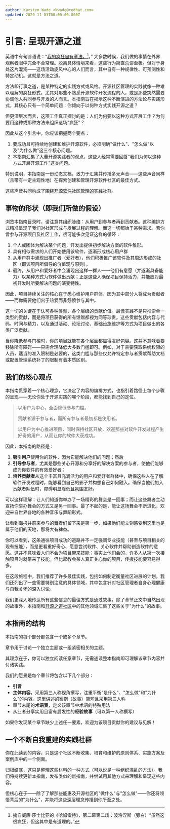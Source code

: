 ```yaml
---
author: Karsten Wade <kwade@redhat.com>
updated: 2020-11-03T00:00:00.000Z
---
```


# 引言: 呈现开源之道

英语中有句谚语说：“[我的疯狂自有章法。](#user-content-fn-1)[^1]。” 大多数时候，我们做的事情在外界观察者眼中完全不合常理。脱离具体情境来看，这些行为简直荒谬至极。但对于身处这片混沌——这场活动旋风中心的人们而言，其中自有一种规律性、可预测性和特定动机。这就是方法之道。

方法即行事之道，是某种特定的实践方式或风格。开源社区管理的实践就像一种难以理解的疯狂形式，尤其对那些不熟悉开源软件开发流程的人，或是那些突然需要协调他人共同参与开发的人而言。本指南旨在揭示这种不断演进的方法论与实践形式，其核心只有一个简单问题：你倾向于以何种方式实践开源之道？

但更深层次而言，这项工作真正探讨的是：人们为何要以这种方式开展工作？为何要用这种或那种方法来组织这场"疯狂"？

因此从这个引言中，你应该把握两个要点：

1. 要成功且可持续地创建和维护开源软件，必须明确"做什么"、"怎么做"以及"为什么做"这三个核心问题。
2. 本指南汇集了大量开源实践者的观点，这些人经常需要回答"我们为何以这种方式开展开源工作"这类问题。

特别说明，本指南是一份动态文档，致力于汇集并传播多元声音——这些声音同样（且带有一定主观性地）在探索创建和管理开源软件社区的最佳方式。

这些声音共同构成了[围绕开源软件社区管理的实践社群](https://theopensourceway.org)。

## 事物的形状（即我们所做的假设）

浏览本指南目录时，请注意其组织脉络：从用户到参与者再到贡献者。这种编排方式精准呈现了我们对社区形成与发展过程的理解。而这一切都始于某种需求。若你曾参与开源项目及社区工作，很可能多次见证这样的循环：

1. 个人或团体为解决某个问题，开发出提供初步解决方案的软件雏形。
2. 具有相似需求的人们开始使用该软件，逐渐形成核心用户群
3. 从用户群中涌现出推广者（爱好者），他们积极推广该软件及其周边形成的社区（即该项目所倡导的价值观与原则）。
4. 最终，从用户和爱好者中会涌现出这样一群人——他们有意愿（并逐渐具备能力）以某种方式为软件做出贡献；正是这些人确保项目保持活力，并能应对最初开发时所要解决问题的演变特性。

因此，项目持续关注的核心在于悉心维护用户群体，因为其中部分人将成为贡献者——而你需要他们出于热爱而非怨愤参与其中。

这一切的关键在于认可各种类型、各个层级的贡献价值。最佳实践不是只推崇单一类型的贡献，而是将项目获得的所有馈赠都视为同等珍贵。这些贡献包括内容与代码、时间与精力，以及通过活动、论坛讨论、基础设施维护等方式为项目做出的各类广泛贡献。

当你降低参与门槛时，你的项目就能在各个层面都显得友好包容。这并不意味着要移除所有障碍——只需合理降低大多数门槛即可。例如，对于需要获取系统权限的人员，适当的准入限制是必要的，这类门槛与那些仅允许特定参与者贡献帮助文档或配置管理系统补丁的限制有着本质区别。

## 我们的核心观点

本指南贯穿着一个核心理念，它决定了内容的编排方式，也指引着路径上每个步骤的呈现——无论你处于开源实践的哪个阶段，都能找到自己的定位。
> 以用户为中心，全面降低参与门槛。
>
> 贡献者源于参与者，而所有参与者最初都是使用者。
>
> 以用户为中心推进项目，同时保持社区开放，欢迎那些对软件开发过程产生好奇的用户，从而让你的软件大获成功。

因此，本指南的路径是：

1. **吸引用户**使用你的软件，因为它能解决他们的问题；然后
2. **引导参与者**，尤其是那些关心开源和分享好的解决方案的参与者，使他们能够成为你软件的有效爱好者；
3. **培养贡献者**从这个丰富且充满活力的用户和爱好者群体中，确保这些人在了解软件开发过程时，能够看到自己的影子并构想自己如何融入。确保当他们加入贡献者队伍时，障碍明显降低且氛围友好。

可以这样理解：让人们知道你举办了一场精彩的舞会是一回事；而让这些舞者主动宣扬你举办舞会的方式又是另一回事。最了不起的是，能让这场舞会不断进化，欢迎来自世界各地的各种音乐与舞蹈形式。

让看到海报并前来参与的舞者们留下来是第一步，如果他们能立刻感受到这里也是属于他们的天地，那将大有裨益。

你可以看到，这条通往项目成功的道路并不一定强调专业技能（甚至与项目相关的现有技能），而是更看重好奇心、愿意尝试软件、关心软件并帮助创造软件的意愿。这并不意味着人们不会为项目带来技能；事实上他们会的，许多人从第一次接触项目时就带来了技能。但比起教会某人真正关心你的项目，传授技能要容易得多。

在这段旅程中，我们推荐了许多最佳实践，包括如何制定衡量社区进展的计划。我们还列出了一些需要特别注意的具体领域，其中包含针对社区管理者自身心理健康与自我关怀的深入讨论。

我们更深入地传达所有这些信息的最佳方式是通过故事。除了章节正文中自然出现的故事外，本指南和[开源之道社区](https://theopensourceway.org)中的其他领域汇集了这些关于"为什么"的故事。

## 本指南的结构

本指南的每个部分都包含一个或多个章节。

章节用于讨论一个独立主题或一组紧密相关的主题。

其理念在于，你可以独立阅读任意章节，无需通读整本指南即可理解该章节内容并付诸实践。

我们的愿景是每个章节将包含以下几个部分：

* **引言**
* **主体内容**，采用第三人称视角撰写，注重平衡"是什么"、"怎么做"和"为什么"的内容。这里讲述的案例（故事）简短且采用第三人称
* 章节末尾的**术语表**，定义该章节中术语的特殊用法
* 从业者分享实用且富有启发性的**经验故事**（可以第一人称撰写）

如果你发现某个章节缺少上述任一要素，欢迎为该项目贡献你的建议与见解！

## 一个不断自我重建的实践社群

你在此读到的内容，只是这个社区不断收集、培育和维护的原则体系、实施方案及案例库中的一个侧面。

归根结底，这只是整理这些材料的一种方式（可以说是一种组织混乱的方法）。我们将持续更新本指南，发布类似的新指南，并尝试用其他方式来理解和呈现这些内容。

但核心在于——除了了解那些能惠及开源社区的"做什么"与"怎么做"——你还将领悟背后的"为什么"，并能将这些深层理念传播到你所至之处。

[^1]: 摘自威廉·莎士比亚的《哈姆雷特》，第二幕第二场：波洛涅斯（旁白）“虽然这很疯狂，但这其中是有道理的。”
